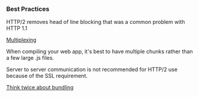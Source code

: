 ### Best Practices

HTTP/2 removes head of line blocking that was a common problem with HTTP 1.1

[Multiplexing](https://stackoverflow.com/questions/10480122/difference-between-http-pipeling-and-http-multiplexing-with-spdy)

When compiling your web app, it's best to have multiple chunks rather than a few large .js files.  

Server to server communication is not recommended for HTTP/2 use because of the SSL requirement.

[Think twice about bundling](https://blog.newrelic.com/2016/02/09/http2-best-practices-web-performance/)
